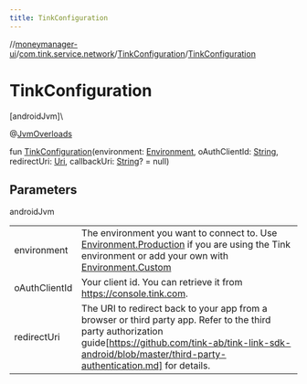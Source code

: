 ```yaml
---
title: TinkConfiguration
---
```

//[moneymanager-ui](../../../index.html)/[com.tink.service.network](../index.html)/[TinkConfiguration](index.html)/[TinkConfiguration](-tink-configuration.html)



# TinkConfiguration



[androidJvm]\




@[JvmOverloads](https://kotlinlang.org/api/latest/jvm/stdlib/kotlin.jvm/-jvm-overloads/index.html)



fun [TinkConfiguration](-tink-configuration.html)(environment: [Environment](../-environment/index.html), oAuthClientId: [String](https://kotlinlang.org/api/latest/jvm/stdlib/kotlin/-string/index.html), redirectUri: [Uri](https://developer.android.com/reference/kotlin/android/net/Uri.html), callbackUri: [String](https://kotlinlang.org/api/latest/jvm/stdlib/kotlin/-string/index.html)? = null)



## Parameters


androidJvm

| | |
|---|---|
| environment | The environment you want to connect to. Use [Environment.Production](../-environment/-production/index.html) if you are using the Tink environment or add your own with [Environment.Custom](../-environment/-custom/index.html) |
| oAuthClientId | Your client id. You can retrieve it from https://console.tink.com. |
| redirectUri | The URI to redirect back to your app from a browser or third party app. Refer to the third party authorization guide[https://github.com/tink-ab/tink-link-sdk-android/blob/master/third-party-authentication.md] for details. |




